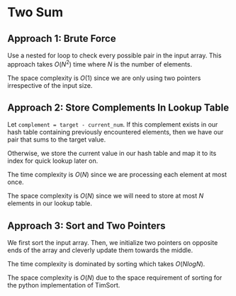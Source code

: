 # Two Sum

## Approach 1: Brute Force
Use a nested for loop to check every possible pair in the input array. This approach
takes $O(N^2)$ time where $N$ is the number of elements.

The space complexity is $O(1)$ since we are only using two pointers irrespective
of the input size.

## Approach 2: Store Complements In Lookup Table
Let `complement = target - current_num`. If this complement exists in our hash
table containing previously encountered elements, then we have our pair that sums
to the target value. 

Otherwise, we store the current value in our hash table and map it to its index
for quick lookup later on.

The time complexity is $O(N)$ since we are processing each element at most once.

The space complexity is $O(N)$ since we will need to store at most $N$ elements 
in our lookup table.

## Approach 3: Sort and Two Pointers
We first sort the input array. Then, we initialize two pointers on opposite ends
of the array and cleverly update them towards the middle.

The time complexity is dominated by sorting which takes $O(NlogN)$.

The space complexity is $O(N)$ due to the space requirement of sorting for the 
python implementation of TimSort.
